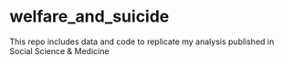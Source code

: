 # welfare_and_suicide
This repo includes data and code to replicate my analysis published in Social Science &amp; Medicine
